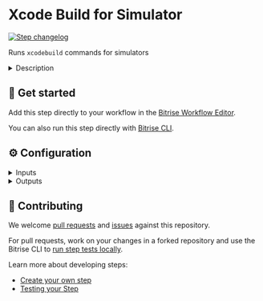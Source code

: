 # Xcode Build for Simulator

[![Step changelog](https://shields.io/github/v/release/bitrise-steplib/steps-xcode-build-for-simulator?include_prereleases&label=changelog&color=blueviolet)](https://github.com/bitrise-steplib/steps-xcode-build-for-simulator/releases)

Runs `xcodebuild` commands for simulators

<details>
<summary>Description</summary>

This Step runs the `xcodebuild` command to build and deploy an app to an iOS, tvOS, or watchOS simulator. You can use this to perform quick tests of your app, or to show it off in a browser to your clients.

The Step generates the following outputs:

- `BITRISE_APP_DIR_PATH`: The path to the generated `.app` file.
- `BITRISE_APP_DIR_PATH_LIST`: The path to the generated `.app` file, and the paths to every dependent target app.
  - Paths are separated by the `|` (pipe) character.
- `BITRISE_XCODE_BUILD_RAW_RESULT_TEXT_PATH`: The path to the raw log file for the build.

The Step also creates an `.xctestrun` file which you can use to run tests.

Make sure to include this Step after the Steps that install the necessary dependencies — such as _Run Cocoapods Install_ — in your Workflow.

### Configuring the Step

Minimum configuration:

1. In the **Project (or Workspace) Path** input, enter the path to your Xcode Project or Workspace.
  - Only necessary if you plan to use a different scheme than the one set in the `BITRISE_PROJECT_PATH` Environment Variable.
1. In the **Scheme Name** input, enter the name of the Scheme you'd like to use for building your project.
  - Only necessary if you plan to use a different scheme than the one set in the `BITRISE_SCHEME` Environment Variable.

See the descriptions of the other inputs below for more configuration options.

### Useful Links

- [Deploying an iOS app for simulators](https://devcenter.bitrise.io/en/deploying/ios-deployment/deploying-an-ios-app-for-simulators.html)

### Related Steps

- [Xcode build for testing for iOS](https://www.bitrise.io/integrations/steps/xcode-build-for-test)
- [Appetize.io deploy](https://www.bitrise.io/integrations/steps/appetize-deploy)

</details>

## 🧩 Get started

Add this step directly to your workflow in the [Bitrise Workflow Editor](https://devcenter.bitrise.io/steps-and-workflows/steps-and-workflows-index/).

You can also run this step directly with [Bitrise CLI](https://github.com/bitrise-io/bitrise).

## ⚙️ Configuration

<details>
<summary>Inputs</summary>

| Key | Description | Flags | Default |
| --- | --- | --- | --- |
| `project_path` | The path to your project's `.xcodeproj` or `.xcworkspace` | required | `$BITRISE_PROJECT_PATH` |
| `scheme` | The name of the Xcode Scheme to use when building your project | required | `$BITRISE_SCHEME` |
| `simulator_device` | Set this exactly as it appears in the device selection menu in Xcode's device selection UI.  A couple of examples (the actual available options depend on which versions are installed):  * iPhone 8 Plus * iPhone Xs Max * iPad Air (3rd generation) * iPad Pro (12.9-inch) (3rd generation) * Apple TV 4K  Don't forget to set the platform to `tvOS Simulator` in order to use an Apple TV simulator. | required | `iPhone 8 Plus` |
| `simulator_os_version` | Set this exactly as it appears in Xcode's device selection UI.  A couple of format examples (the actual available options depend on which versions are installed):  * "8.4" * latest | required | `latest` |
| `simulator_platform` | Set this exactly as it appears in Xcode's device selection UI.  A couple of examples (the actual available options depend on which versions are installed):  * iOS Simulator * tvOS Simulator | required | `iOS` |
| `configuration` | (Optional) The name of the Xcode Configuration to use (Debug, Release, etc.). By default your Scheme's archive action defines which Configuration should be used, but this can be overridden it with this option.  **If the Configuration specified in this input does not exist in your project, the Step will silently ignore the value, and fall back to using the Configuration specified in the Scheme.** |  |  |
| `disable_index_while_building` | When this input is enabled, `COMPILER_INDEX_STORE_ENABLE=NO` is added to the `xcodebuild` command, which disables indexing while building. Disabling this could speed up your builds by eliminating a (normally) unnecessary step.  Indexing is useful for certain editor features — like autocompletion, jump to definition, and code information lookup — but these features are generally not necessary in a CI environment. |  | `yes` |
| `code_signing_allowed` | When building an app for the simulator, code signing is not required and is set to "no" by default.  On rare occasions, you may need to set the flag to "yes" — usually when working with certain test cases or third-party dependencies. |  | `no` |
| `cache_level` | Available options:  - `none`: Disable caching - `swift_packages`: Cache Swift Package Manager packages added to the Xcode project | required | `swift_packages` |
| `xcodebuild_options` | Additional options to be added to the `xcodebuild` call.  You can include multiple options, separated by a " " (space) character. (Example: `-xcconfig PATH -verbose`) |  |  |
| `workdir` | The working directory of the Step |  | `$BITRISE_SOURCE_DIR` |
| `output_dir` | The directory in which to place generated `.app` artifacts | required | `$BITRISE_DEPLOY_DIR` |
| `is_clean_build` | Whether or not to do a clean build before building | required | `no` |
| `output_tool` | Available options:  - `xcpretty`: `xcodebuild` log output will be prettified using `xcpretty` - `xcodebuild`: The raw `xcodebuild` output will be printed  Note: `xcodebuild` will be used as a fallback option if there are issues when attempting to use `xcpretty`. | required | `xcpretty` |
| `verbose_log` | Whether or not to enable verbose logging for this Step. | required | `no` |
</details>

<details>
<summary>Outputs</summary>

| Environment Variable | Description |
| --- | --- |
| `BITRISE_APP_DIR_PATH` | The path to the generated (and copied) app directory |
| `BITRISE_APP_DIR_PATH_LIST` | This output will include the main target app's path, plus every dependent target's app path.  The paths are separated by a `\|` (pipe) character. (Example: `/deploy109787178/sample-apps-ios-workspace-swift.app\|/deploy109787178/bitfall.sample-apps-ios-workspace-swift-watch.app`) |
| `BITRISE_XCODE_BUILD_RAW_RESULT_TEXT_PATH` | This is the path to the raw build results log file.  If `output_tool` is set to `xcpretty` and the build fails, this log will contain the build output. |
</details>

## 🙋 Contributing

We welcome [pull requests](https://github.com/bitrise-steplib/steps-xcode-build-for-simulator/pulls) and [issues](https://github.com/bitrise-steplib/steps-xcode-build-for-simulator/issues) against this repository.

For pull requests, work on your changes in a forked repository and use the Bitrise CLI to [run step tests locally](https://devcenter.bitrise.io/bitrise-cli/run-your-first-build/).

Learn more about developing steps:

- [Create your own step](https://devcenter.bitrise.io/contributors/create-your-own-step/)
- [Testing your Step](https://devcenter.bitrise.io/contributors/testing-and-versioning-your-steps/)
